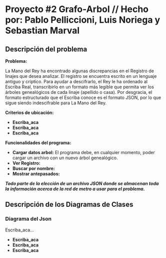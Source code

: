# Proyecto #2 Grafo-Arbol // Hecho por: Pablo Pelliccioni, Luis Noriega y Sebastian Marval

## Descripción del problema

**Problema:**

La Mano del Rey ha encontrado algunas discrepancias en el Registro de linajes que desea analizar.
El registro se encuentra escrito en un lenguaje antiguo y críptico. Para ayudar a descifrarlo, 
el Rey le ha ordenado al Escriba Real, transcribirlo en un formato más 
legible que permita ver los árboles genealógicos de 
cada linaje (apellido o casa). Por desgracia, el formato estructurado 
que el Escriba conoce es el formato JSON, por lo que sigue siendo indescifrable para La Mano del Rey.


**Criterios de ubicación:**

* **Escriba_aca** 
* **Escriba_aca** 
* **Escriba_aca** 

**Funcionalidades del programa:**

* **Cargar datos arbol:** El programa debe, en cualquier momento, poder cargar un archivo con un nuevo árbol genealógico.
* **Ver Registro:** 
* **Buscar por nombre:** 
* **Mostrar antepasados:** 

***Todo parte de la elección de un archivo JSON donde se almacenan toda la información acerca de la red de metro a usar para el problema.***

## Descripción de los Diagramas de Clases

### Diagrama del Json

Escriba_aca...

* **Escriba_aca** 
* **Escriba_aca** 
* **Escriba_aca** 

